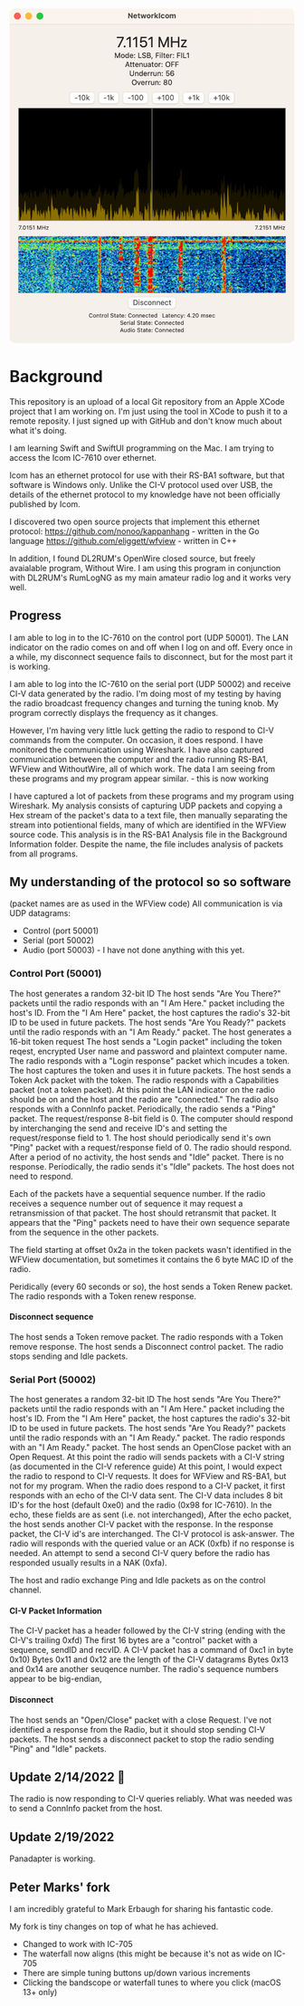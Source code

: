 ![image](./waterfall.png)

# Background
This repository is an upload of a local Git repository from an Apple XCode project that I am working on. I'm just using the tool in XCode to push it to a remote reposity. I just signed up with GitHub and don't know much about what it's doing.

I am learning Swift and SwiftUI programming on the Mac. I am trying to access the Icom IC-7610 over ethernet.

Icom has an ethernet protocol for use with their RS-BA1 software, but that software is Windows only. Unlike the CI-V protocol used over USB, the details of the ethernet protocol to my knowledge have not been officially published by Icom.

I discovered two open source projects that implement this ethernet protocol:
https://github.com/nonoo/kappanhang - written in the Go language
https://github.com/eliggett/wfview - written in C++

In addition, I found DL2RUM's OpenWire closed source, but freely avaialable program, Without Wire. I am using this program in conjunction with DL2RUM's RumLogNG as my main amateur radio log and it works very well.

## Progress
I am able to log in to the IC-7610 on the control port (UDP 50001). The LAN indicator on the radio comes on and off when I log on and off. Every once in a while, my disconnect sequence fails to disconnect, but for the most part it is working.

I am able to log into the IC-7610 on the serial port (UDP 50002) and receive CI-V data generated by the radio. I'm doing most of my testing by having the radio broadcast frequency changes and turning the tuning knob. My program correctly displays the frequency as it changes.

However, I'm having very little luck getting the radio to respond to CI-V commands from the computer. On occasion, it does respond. I have monitored the communication using Wireshark. I have also captured communication between the computer and the radio running RS-BA1, WFView and WithoutWire, all of which work. The data I am seeing from these programs and my program appear similar. - this is now working

I have captured a lot of packets from these programs and my program using Wireshark. My analysis consists of capturing UDP packets and copying a Hex stream of the packet's data to a text file, then manually separating the stream into potientional fields, many of which are identified in the WFView source code. This analysis is in the RS-BA1 Analysis file in the Background Information folder. Despite the name, the file includes analysis of packets from all programs.

## My understanding of the protocol so so software
(packet names are as used in the WFView code)
All communication is via UDP datagrams:
- Control (port 50001)
- Serial (port 50002)
- Audio (port 50003) - I have not done anything with this yet.

### Control Port (50001)
The host generates a random 32-bit ID
The host sends "Are You There?" packets until the radio responds with an "I Am Here." packet including the host's ID.
From the "I Am Here" packet, the host captures the radio's 32-bit ID to be used in future packets.
The host sends "Are You Ready?" packets until the radio responds with an "I Am Ready." packet.
The host generates a 16-bit token request
The host sends a "Login packet" including the token reqest, encrypted User name and password and plaintext computer name.
The radio responds with a "Login response" packet which incudes a token. The host captures the token and uses it in future packets.
The host sends a Token Ack packet with the token.
The radio responds with a Capabilities packet (not a token packet). At this point the LAN indicator on the radio should be on and the host and the radio are "connected."
The radio also responds with a ConnInfo packet.
Periodically, the radio sends a "Ping" packet. The request/response 8-bit field is 0. The computer should respond by interchanging the send and receive ID's and setting the request/response field to 1.
The host should periodically send it's own "Ping" packet with a request/response field of 0. The radio should respond.
After a period of no activity, the host sends and "Idle" packet. There is no response.
Periodically, the radio sends it's "Idle" packets. The host does not need to respond.

Each of the packets have a sequential sequence number. If the radio receives a sequence number out of sequence it may request a retransmission of that packet. The host should retransmit that packet. It appears that the "Ping" packets need to have their own sequence separate from the sequence in the other packets.

The field starting at offset 0x2a in the token packets wasn't identified in the WFView documentation, but sometimes it contains the 6 byte MAC ID of the radio.

Peridically (every 60 seconds or so), the host sends a Token Renew packet. The radio responds with a Token renew response.

#### Disconnect sequence
The host sends a Token remove packet. The radio responds with a Token remove response.
The host sends a Disconnect control packet. The radio stops sending and Idle packets.

### Serial Port (50002)
The host generates a random 32-bit ID
The host sends "Are You There?" packets until the radio responds with an "I Am Here." packet including the host's ID.
From the "I Am Here" packet, the host captures the radio's 32-bit ID to be used in future packets.
The host sends "Are You Ready?" packets until the radio responds with an "I Am Ready." packet.
The radio responds with an "I Am Ready." packet.
The host sends an OpenClose packet with an Open Request.
At this point the radio will sends packets with a CI-V string (as documented in the CI-V reference guide)
At this point, I would expect the radio to respond to CI-V requests. It does for WFView and RS-BA1, but not for my program.
When the radio does respond to a CI-V packet, it first responds with an echo of the CI-V data sent. The CI-V data includes 8 bit ID's for the host (default 0xe0) and the radio (0x98 for IC-7610). In the echo, these fields are as sent (i.e. not interchanged), After the echo packet, the host sends another CI-V packet with the response. In the response packet, the CI-V id's are interchanged.
The CI-V protocol is ask-answer. The radio will responds with the queried value or an ACK (0xfb) if no response is needed. An attempt to send a second CI-V query before the radio has responded usually results in a NAK (0xfa).

The host and radio exchange Ping and Idle packets as on the control channel.

#### CI-V Packet Information
The CI-V packet has a header followed by the CI-V string (ending with the CI-V's trailing 0xfd)
The first 16 bytes are a "control" packet with a sequence, sendID and recvID.
A CI-V packet has a command of 0xc1 in byte 0x10)
Bytes 0x11 and 0x12 are the length of the CI-V datagrams
Bytes 0x13 and 0x14 are another seuqence number. The radio's sequence numbers appear to be big-endian,

#### Disconnect
The host sends an "Open/Close" packet with a close Request.
I've not identified a response from the Radio, but it should stop sending CI-V packets.
The host sends a disconnect packet to stop the radio sending "Ping" and "Idle" packets.

## Update 2/14/2022 💞
The radio is now responding to CI-V queries reliably. What was needed was to send a ConnInfo packet from the host.

## Update 2/19/2022
Panadapter is working.

## Peter Marks' fork

I am incredibly grateful to Mark Erbaugh for sharing his fantastic code.

My fork is tiny changes on top of what he has achieved. 

* Changed to work with IC-705
* The waterfall now aligns (this might be because it's not as wide on IC-705
* There are simple tuning buttons up/down various increments
* Clicking the bandscope or waterfall tunes to where you click (macOS 13+ only)

